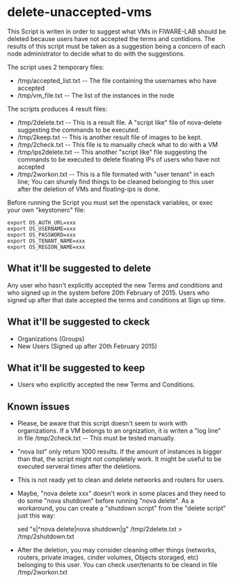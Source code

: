 # delete-unaccepted-vms

This Script is writen in order to suggest what VMs in FIWARE-LAB should be deleted because users have not accepted the terms and contidions. The results of this script must be taken as a suggestion being a concern of each node administrator to decide what to do with the suggestions.

The script uses 2 temporary files:
* /tmp/accepted_list.txt  -- The file containing the usernames who have accepted
* /tmp/vm_file.txt  -- The list of the instances in the node

The scripts produces 4 result files:
* /tmp/2delete.txt  -- This is a result file. A "script like" file of nova-delete suggesting the commands to be executed.
* /tmp/2keep.txt   -- This is another result file of images to be kept.
* /tmp/2check.txt  -- This file is to manually check what to do with a VM
* /tmp/ips2delete.txt -- This another "script like" file suggesting the commands to be executed to delete floating IPs of users who have not accepted
* /tmp/2workon.txt  -- This is a file formated with "user tenant" in each line; You can shurely find things to be cleaned belonging to this user after the deletion of VMs and floating-ips is done.

Before running the Script you must set the openstack variables, or exec your own "keystonerc" file:

    export OS_AUTH_URL=xxx
    export OS_USERNAME=xxx
    export OS_PASSWORD=xxx
    export OS_TENANT_NAME=xxx
    export OS_REGION_NAME=xxx

What it'll be suggested to delete
---------------------------------
Any user who hasn't explicitly accepted the new Terms and conditions and who signed up in the system before 20th February of 2015. Users who signed up after that date accepted the terms and conditions at Sign up time.

What it'll be suggested to ckeck
--------------------------------
* Organizations (Groups)
* New Users (Signed up after 20th February 2015)

What it'll be suggested to keep
-------------------------------
* Users who explicitly accepted the new Terms and Conditions.

Known issues
------------
* Please, be aware that this script doesn't seem to work with organizations. If a VM belongs to an orgnization, it is writen a "log line" in file /tmp/2check.txt -- This must be tested manually.

* "nova list" only return 1000 results. If the amount of instances is bigger than that, the script might not completely work. It might be useful to be executed serveral times after the deletions.

* This is not ready yet to clean and delete networks and routers for users.

* Maybe, "nova delete xxx" doesn't work in some places and they need to do some "nova shutdown" before running "nova delete". As a workaround, you can create a "shutdown script" from the "delete script" just this way:

   sed "s|^nova delete|nova shutdown|g" /tmp/2delete.txt > /tmp/2shutdown.txt

* After the deletion, you may consider cleaning other things (networks, routers, private images, cinder volumes, Objects storaged, etc) belonging to this user. You can check user/tenants to be cleand in file /tmp/2workon.txt
